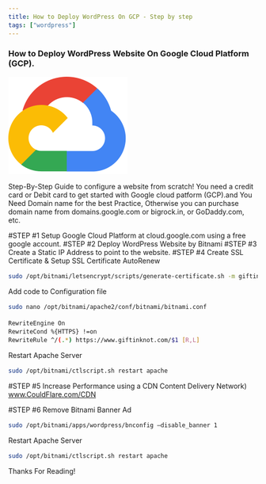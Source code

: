 ```yaml
---
title: How to Deploy WordPress On GCP - Step by step
tags: ["wordpress"]
---
```



### How to Deploy WordPress Website On Google Cloud Platform (GCP). 


![Google Cloud Platform](/images/svg.png)


Step-By-Step Guide to configure a website from scratch! You need a credit card or Debit card to get started with Google cloud patform (GCP).and You Need Domain name for the best Practice, Otherwise you can purchase domain name from domains.google.com or bigrock.in, or GoDaddy.com, etc.

<ins class="adsbygoogle"
     style="display:block"
     data-ad-client="ca-pub-6155459918319745"
     data-ad-slot="5213320505"
     data-ad-format="auto"
     data-full-width-responsive="true"></ins>
<script>
     (adsbygoogle = window.adsbygoogle || []).push({});
</script>

#STEP #1
Setup Google Cloud Platform
at cloud.google.com using a free google account.
#STEP #2
Deploy WordPress Website by Bitnami
#STEP #3
Create a Static IP Address to point to the website.
#STEP #4
Create SSL Certificate
& Setup SSL Certificate AutoRenew
```bash
sudo /opt/bitnami/letsencrypt/scripts/generate-certificate.sh -m giftinknot@gmail.com -d giftinknot.com -d www.giftinknot.com
```
Add code to Configuration file
```bash
sudo nano /opt/bitnami/apache2/conf/bitnami/bitnami.conf

RewriteEngine On
RewriteCond %{HTTPS} !=on
RewriteRule ^/(.*) https://www.giftinknot.com/$1 [R,L]
```
Restart Apache Server
```bash
sudo /opt/bitnami/ctlscript.sh restart apache
```

#STEP #5
Increase Performance using a CDN Content Delivery Network)
www.CouldFlare.com/CDN

#STEP #6
Remove Bitnami Banner Ad
```bash
sudo /opt/bitnami/apps/wordpress/bnconfig –disable_banner 1
```
Restart Apache Server
```bash
sudo /opt/bitnami/ctlscript.sh restart apache
```

Thanks For Reading!